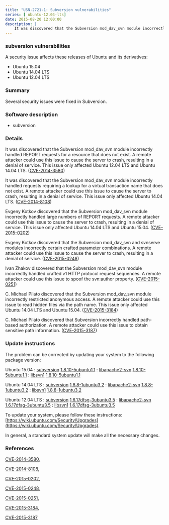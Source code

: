 ```yaml
---
title: "USN-2721-1: Subversion vulnerabilities"
series: [ ubuntu-12.04-lts]
date: 2015-08-20 12:00:00
description: |
    It was discovered that the Subversion mod_dav_svn module incorrectly handled REPORT requests for a resource that does not exist. A remote attacker could use this issue to cause the server to crash, resulting in a denial of service. This issue only affected Ubuntu 12.04 LTS and Ubuntu 14.04 LTS. ([CVE-2014-3580](http://people.ubuntu.com/~ubuntu-security/cve/CVE-2014-3580))
--- 
```

 
### subversion vulnerabilities

A security issue affects these releases of Ubuntu and its derivatives:

* Ubuntu 15.04
* Ubuntu 14.04 LTS
* Ubuntu 12.04 LTS

### Summary

Several security issues were fixed in Subversion. 

### Software description

* subversion 

### Details

It was discovered that the Subversion mod_dav_svn module incorrectly handled REPORT requests for a resource that does not exist. A remote attacker could use this issue to cause the server to crash, resulting in a denial of service. This issue only affected Ubuntu 12.04 LTS and Ubuntu 14.04 LTS. ([CVE-2014-3580](http://people.ubuntu.com/~ubuntu-security/cve/CVE-2014-3580))

It was discovered that the Subversion mod_dav_svn module incorrectly handled requests requiring a lookup for a virtual transaction name that does not exist. A remote attacker could use this issue to cause the server to crash, resulting in a denial of service. This issue only affected Ubuntu 14.04 LTS. ([CVE-2014-8108](http://people.ubuntu.com/~ubuntu-security/cve/CVE-2014-8108))

Evgeny Kotkov discovered that the Subversion mod_dav_svn module incorrectly handled large numbers of REPORT requests. A remote attacker could use this issue to cause the server to crash, resulting in a denial of service. This issue only affected Ubuntu 14.04 LTS and Ubuntu 15.04. ([CVE-2015-0202](http://people.ubuntu.com/~ubuntu-security/cve/CVE-2015-0202))

Evgeny Kotkov discovered that the Subversion mod_dav_svn and svnserve modules incorrectly certain crafted parameter combinations. A remote attacker could use this issue to cause the server to crash, resulting in a denial of service. ([CVE-2015-0248](http://people.ubuntu.com/~ubuntu-security/cve/CVE-2015-0248))

Ivan Zhakov discovered that the Subversion mod_dav_svn module incorrectly handled crafted v1 HTTP protocol request sequences. A remote attacker could use this issue to spoof the svn:author property. ([CVE-2015-0251](http://people.ubuntu.com/~ubuntu-security/cve/CVE-2015-0251))

C. Michael Pilato discovered that the Subversion mod_dav_svn module incorrectly restricted anonymous access. A remote attacker could use this issue to read hidden files via the path name. This issue only affected Ubuntu 14.04 LTS and Ubuntu 15.04. ([CVE-2015-3184](http://people.ubuntu.com/~ubuntu-security/cve/CVE-2015-3184))

C. Michael Pilato discovered that Subversion incorrectly handled path-based authorization. A remote attacker could use this issue to obtain sensitive path information. ([CVE-2015-3187](http://people.ubuntu.com/~ubuntu-security/cve/CVE-2015-3187)) 

### Update instructions

The problem can be corrected by updating your system to the following package version:

Ubuntu 15.04
 : [subversion](https://launchpad.net/ubuntu/+source/subversion) <span> [1.8.10-5ubuntu1.1](https://launchpad.net/ubuntu/+source/subversion/1.8.10-5ubuntu1.1) </span> 
 : [libapache2-svn](https://launchpad.net/ubuntu/+source/subversion) <span> [1.8.10-5ubuntu1.1](https://launchpad.net/ubuntu/+source/subversion/1.8.10-5ubuntu1.1) </span> 
 : [libsvn1](https://launchpad.net/ubuntu/+source/subversion) <span> [1.8.10-5ubuntu1.1](https://launchpad.net/ubuntu/+source/subversion/1.8.10-5ubuntu1.1) </span> 

Ubuntu 14.04 LTS
 : [subversion](https://launchpad.net/ubuntu/+source/subversion) <span> [1.8.8-1ubuntu3.2](https://launchpad.net/ubuntu/+source/subversion/1.8.8-1ubuntu3.2) </span> 
 : [libapache2-svn](https://launchpad.net/ubuntu/+source/subversion) <span> [1.8.8-1ubuntu3.2](https://launchpad.net/ubuntu/+source/subversion/1.8.8-1ubuntu3.2) </span> 
 : [libsvn1](https://launchpad.net/ubuntu/+source/subversion) <span> [1.8.8-1ubuntu3.2](https://launchpad.net/ubuntu/+source/subversion/1.8.8-1ubuntu3.2) </span> 

Ubuntu 12.04 LTS
 : [subversion](https://launchpad.net/ubuntu/+source/subversion) <span> [1.6.17dfsg-3ubuntu3.5](https://launchpad.net/ubuntu/+source/subversion/1.6.17dfsg-3ubuntu3.5) </span> 
 : [libapache2-svn](https://launchpad.net/ubuntu/+source/subversion) <span> [1.6.17dfsg-3ubuntu3.5](https://launchpad.net/ubuntu/+source/subversion/1.6.17dfsg-3ubuntu3.5) </span> 
 : [libsvn1](https://launchpad.net/ubuntu/+source/subversion) <span> [1.6.17dfsg-3ubuntu3.5](https://launchpad.net/ubuntu/+source/subversion/1.6.17dfsg-3ubuntu3.5) </span> 

To update your system, please follow these instructions: [https://wiki.ubuntu.com/Security/Upgrades](https://wiki.ubuntu.com/Security/Upgrades).

In general, a standard system update will make all the necessary changes. 

### References

 [CVE-2014-3580](http://people.ubuntu.com/~ubuntu-security/cve/CVE-2014-3580), 

 [CVE-2014-8108](http://people.ubuntu.com/~ubuntu-security/cve/CVE-2014-8108), 

 [CVE-2015-0202](http://people.ubuntu.com/~ubuntu-security/cve/CVE-2015-0202), 

 [CVE-2015-0248](http://people.ubuntu.com/~ubuntu-security/cve/CVE-2015-0248), 

 [CVE-2015-0251](http://people.ubuntu.com/~ubuntu-security/cve/CVE-2015-0251), 

 [CVE-2015-3184](http://people.ubuntu.com/~ubuntu-security/cve/CVE-2015-3184), 

 [CVE-2015-3187](http://people.ubuntu.com/~ubuntu-security/cve/CVE-2015-3187)
 
